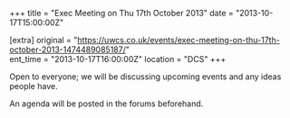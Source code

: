 +++
title = "Exec Meeting on Thu 17th October 2013"
date = "2013-10-17T15:00:00Z"

[extra]
original = "https://uwcs.co.uk/events/exec-meeting-on-thu-17th-october-2013-1474489085187/"    
ent_time = "2013-10-17T16:00:00Z"
location = "DCS"
+++

Open to everyone; we will be discussing upcoming events and any ideas people have.

An agenda will be posted in the forums beforehand.

